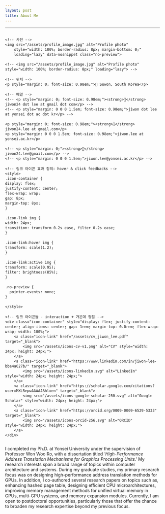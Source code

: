 ```yaml
---
layout: post
title: About Me
---
```


-----
<!-- <div class="about-me-wrapper" style="display: flex; align-items: flex-start; gap: 2rem; flex-wrap: wrap;"> -->
<div class="about-me-wrapper">

  <!-- Column 1: 사진, 위치, 메일, 링크들 -->
  <div style="flex: 0 0 200px; display: flex; flex-direction: column; align-items: flex-start; gap: 0.5rem;">

    <!-- 사진 -->
    <img src="/assets/profile_image.jpg" alt="Profile photo"
        style="width: 100%; border-radius: 8px; margin-bottom: 0;"
        loading="lazy" data-nosnippet class="no-preview">

    <!-- <img src="/assets/profile_image.jpg" alt="Profile photo" style="width: 100%; border-radius: 8px;" loading="lazy"> -->

    <!-- 위치 -->
    <p style="margin: 0; font-size: 0.98em;">📍 Suwon, South Korea</p>

    <!-- 메일 -->
    <!-- <p style="margin: 0; font-size: 0.98em;"><strong>📧</strong> jiwon24 dot lee at gmail dot com</p> -->
    <!-- <p style="margin: 0 0 0 1.5em; font-size: 0.98em;">jiwon dot lee at yonsei dot ac dot kr</p> -->

    <p style="margin: 0; font-size: 0.98em;"><strong>📧</strong> jiwon24.lee at gmail.com</p>
    <p style="margin: 0 0 0 1.5em; font-size: 0.98em;">jiwon.lee at yonsei.ac.kr</p>

    <!-- <p style="margin: 0;"><strong>📧</strong> jiwon24.lee@gmail.com</p> -->
    <!-- <p style="margin: 0 0 0 1.5em;">jiwon.lee@yonsei.ac.kr</p> -->

    <!-- 링크 아이콘 효과 정의: hover & click feedbacks -->
    <style>
    .icon-container {
    display: flex;
    justify-content: center;
    flex-wrap: wrap;
    gap: 8px;
    margin-top: 8px;
    }

    .icon-link img {
    width: 24px;
    transition: transform 0.2s ease, filter 0.2s ease;
    }

    .icon-link:hover img {
    transform: scale(1.2);
    }

    .icon-link:active img {
    transform: scale(0.95);
    filter: brightness(85%);
    }

    .no-preview {
      pointer-events: none;
    }

    </style>

    <!-- 링크 아이콘들 - interaction + 가운데 정렬 -->
    <div class="icon-container" style="display: flex; justify-content: center; align-items: center; gap: 1rem; margin-top: 0.0rem; flex-wrap: wrap; width: 100%;">
        <a class="icon-link" href="/assets/cv_jiwon_lee.pdf" target="_blank">
            <img src="/assets/icons-cv-v1.png" alt="CV" style="width: 24px; height: 24px;">
        </a>
        <a class="icon-link" href="https://www.linkedin.com/in/jiwon-lee-bba4a627b/" target="_blank">
            <img src="/assets/icons-linkedin.svg" alt="LinkedIn" style="width: 24px; height: 24px;">
        </a>
        <a class="icon-link" href="https://scholar.google.com/citations?user=MXL5epwAAAAJ&hl=en" target="_blank">
            <img src="/assets/icons-google-scholar-250.svg" alt="Google Scholar" style="width: 24px; height: 24px;">
        </a>
        <a class="icon-link" href="https://orcid.org/0009-0009-6529-5333" target="_blank">
            <img src="/assets/icons-orcid-256.svg" alt="ORCID" style="width: 24px; height: 24px;">
        </a>
    </div>
  </div>

  <!-- Column 2: 자기 소개 -->
  <div style="flex: 1;">
    <p>
      I completed my Ph.D. at Yonsei University under the supervision of Professor Won Woo Ro, with a dissertation titled
      <em>'High-Performance Address Translation Mechanisms for Graphics Processing Units.'</em>
      My research interests span a broad range of topics within computer architecture and systems.
      During my graduate studies, my primary research focus was on designing high-performance address translation methods for GPUs.
      In addition, I co-authored several research papers on topics such as, enhancing hashed page table, designing efficient CPU microarchitectures, improving memory management methods for unified virtual memory in GPUs, multi-GPU systems, and memory expansion modules.
      Currently, I am open to postdoctoral opportunities, particularly those that offer the chance to broaden my research expertise beyond my previous focus.
    </p>
  </div>

</div>
